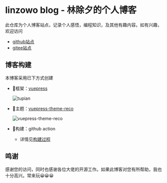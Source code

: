# linzowo blog - 林除夕的个人博客

此仓库为个人博客站点，记录个人感悟，编程知识，及其他有趣内容。如有兴趣，欢迎访问

+ [github站点](https://linzowo.github.io/)
+ [gitee站点](https://linzowo.gitee.io/)

## 博客构建

本博客采用已下方式创建

+ :hammer:框架：[vuepress](https://www.vuepress.cn/)

  ![tupian](https://www.vuepress.cn/hero.png)

+ :wrench:主题：[vuepress-theme-reco](https://vuepress-theme-reco.recoluan.com/)

  ![vuepress-theme-reco](https://vuepress-theme-reco.recoluan.com/icon_vuepress_reco.png)

+ :banana:构建：github action

  + 详情见[构建过程](https://github.com/linzowo/linzowo.github.io/blob/master/.github/workflows/build-deploy.yml)



## 鸣谢

感谢您的访问，同时也感谢各位大佬的开源工作。如果此博客对您有所帮助，我也十分高兴。常来玩:grinning::grinning::grinning: